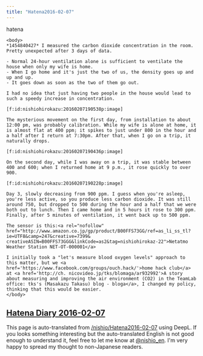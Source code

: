 ```yaml
---
title: "Hatena2016-02-07"
---
```


hatena

```
<body>
*1454840427* I measured the carbon dioxide concentration in the room.
Pretty unexpected after 3 days of data.

- Normal 24-hour ventilation alone is sufficient to ventilate the house when only my wife is home.
- When I go home and it's just the two of us, the density goes up and up and up.
- It goes down as soon as the two of them go out.

I had no idea that just having two people in the house would lead to such a speedy increase in concentration.

[f:id:nishiohirokazu:20160207190538p:image]

The mysterious movement on the first day, from installation to about 12:00 pm, was probably calibration. While my wife is alone at home, it is almost flat at 400 ppm; it spikes to just under 800 in the hour and a half after I return at 7:30pm. After that, when I go on a trip, it naturally drops.

[f:id:nishiohirokazu:20160207190436p:image]

On the second day, while I was away on a trip, it was stable between 400 and 600; when I returned home at 9 p.m., it rose quickly to over 900.

[f:id:nishiohirokazu:20160207190228p:image]

Day 3, slowly decreasing from 900 ppm. I guess when you're asleep, you're less active, so you produce less carbon dioxide. It was still around 750, but dropped to 500 during the hour and a half that we were both out to lunch. Then I came home and in 5 hours it rose to 300 ppm. Finally, after 5 minutes of ventilation, it went back up to 500 ppm.

The sensor is this:<a rel="nofollow" href="http://www.amazon.co.jp/gp/product/B00FFS73GG/ref=as_li_ss_tl?ie=UTF8&camp=247&creative=7399& creativeASIN=B00FFS73GGG&linkCode=as2&tag=nishiohirokaz-22">Netatmo Weather Station NET-OT-000001</a>

I initially took a "let's measure blood oxygen levels" approach to this matter, but we <a href='https://www.facebook.com/groups/ouch.hack/'>home hack club</a> at <a href='http://ch. nicovideo.jp/tks/blomaga/ar932992'>A story about measuring and improving the air environment (CO2) in the TeamLab office: tks's (Masakazu Takasu) blog - bloga</a>, I changed my policy, thinking that this would be easier.
</body>
```


[Hatena Diary 2016-02-07](https://nishiohirokazu.hatenadiary.org/archive/2016/02/07)
---
This page is auto-translated from [/nishio/Hatena2016-02-07](https://scrapbox.io/nishio/Hatena2016-02-07) using DeepL. If you looks something interesting but the auto-translated English is not good enough to understand it, feel free to let me know at [@nishio_en](https://twitter.com/nishio_en). I'm very happy to spread my thought to non-Japanese readers.
